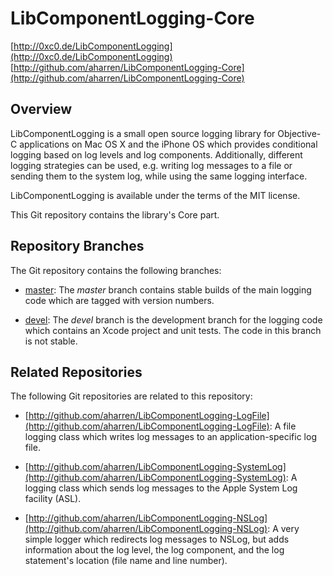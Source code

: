 # LibComponentLogging-Core

[http://0xc0.de/LibComponentLogging](http://0xc0.de/LibComponentLogging)    
[http://github.com/aharren/LibComponentLogging-Core](http://github.com/aharren/LibComponentLogging-Core)

## Overview

LibComponentLogging is a small open source logging library for Objective-C
applications on Mac OS X and the iPhone OS which provides conditional logging
based on log levels and log components. Additionally, different logging
strategies can be used, e.g. writing log messages to a file or sending them to
the system log, while using the same logging interface.

LibComponentLogging is available under the terms of the MIT license.

This Git repository contains the library's Core part.

## Repository Branches

The Git repository contains the following branches:

* [master](http://github.com/aharren/LibComponentLogging-Core/tree/master):
  The *master* branch contains stable builds of the main logging code
  which are tagged with version numbers.

* [devel](http://github.com/aharren/LibComponentLogging-Core/tree/devel):
  The *devel* branch is the development branch for the logging code
  which contains an Xcode project and unit tests. The code in this branch is
  not stable.

## Related Repositories

The following Git repositories are related to this repository: 

* [http://github.com/aharren/LibComponentLogging-LogFile](http://github.com/aharren/LibComponentLogging-LogFile):
  A file logging class which writes log messages to an application-specific log
  file.

* [http://github.com/aharren/LibComponentLogging-SystemLog](http://github.com/aharren/LibComponentLogging-SystemLog):
  A logging class which sends log messages to the Apple System Log facility (ASL).

* [http://github.com/aharren/LibComponentLogging-NSLog](http://github.com/aharren/LibComponentLogging-NSLog):
  A very simple logger which redirects log messages to NSLog, but adds
  information about the log level, the log component, and the log statement's
  location (file name and line number).
